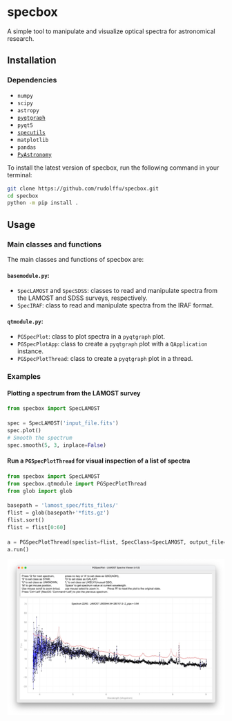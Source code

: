 # specbox
A simple tool to manipulate and visualize optical spectra for astronomical research.

## Installation
### Dependencies
- `numpy`
- `scipy`
- `astropy`
- [`pyqtgraph`](https://www.pyqtgraph.org/)
- `pyqt5`
- [`specutils`](https://specutils.readthedocs.io/en/stable/installation.html)
- `matplotlib`
- `pandas`
- [`PyAstronomy`](https://pyastronomy.readthedocs.io/en/latest/pyaCDoc/installingPyA.html)


To install the latest version of specbox, run the following command in your terminal:

```bash
git clone https://github.com/rudolffu/specbox.git
cd specbox
python -m pip install .
```

## Usage
### Main classes and functions
The main classes and functions of specbox are:
#### `basemodule.py`:
- `SpecLAMOST` and `SpecSDSS`: classes to read and manipulate spectra from the LAMOST and SDSS surveys, respectively.
- `SpecIRAF`: class to read and manipulate spectra from the IRAF format.
#### `qtmodule.py`:
- `PGSpecPlot`: class to plot spectra in a `pyqtgraph` plot.
- `PGSpecPlotApp`: class to create a `pyqtgraph` plot with a `QApplication` instance.
- `PGSpecPlotThread`: class to create a `pyqtgraph` plot in a thread.

### Examples
#### Plotting a spectrum from the LAMOST survey
```python
from specbox import SpecLAMOST

spec = SpecLAMOST('input_file.fits')
spec.plot()
# Smooth the spectrum
spec.smooth(5, 3, inplace=False)
```

#### Run a `PGSpecPlotThread` for visual inspection of a list of spectra
```python
from specbox import SpecLAMOST
from specbox.qtmodule import PGSpecPlotThread
from glob import glob

basepath = 'lamost_spec/fits_files/'
flist = glob(basepath+'*fits.gz')
flist.sort()
flist = flist[0:60]

a = PGSpecPlotThread(speclist=flist, SpecClass=SpecLAMOST, output_file='vi_output_test60.csv')
a.run()
```
<img src="specbox/docs/figs/PGSpecPlotThread_example.jpg" width="600">